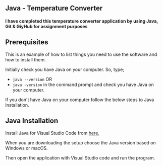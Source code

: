 <h2>Java - Temperature Converter</h2>

<h4>I have completed this temperature converter application by using Java, Git & GiyHub for assignment purposes</h4>

<h2>Prerequisites</h2>
<p>This is an example of how to list things you need to use the software and how to install them.</p>
<p>Initially check you have Java on your computer. 
So, type;

- `java --version` OR
- `java -version` in the command prompt and check you have Java on your computer.

<p>If you don't have Java on your computer follow the below steps to Java Installation.</p>

  
<h2> Java Installation</h2>
<p>Install Java for Visual Studio Code from <a href ="https://code.visualstudio.com/docs/languages/java">here.</a></p>
<p> When you are downloading the setup choose the Java version based on Windows or macOS. </p>
<p> Then open the application with Visual Studio code and run the program. </p>


